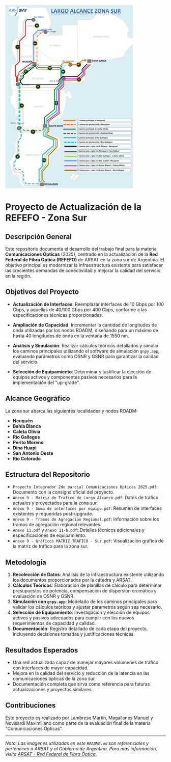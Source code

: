 
![Mapa de la Red Federal de Fibra Óptica - Zona Sur](images/mapa_la_zona_sur.png)

# Proyecto de Actualización de la REFEFO - Zona Sur

## Descripción General

Este repositorio documenta el desarrollo del trabajo final para la materia **Comunicaciones Ópticas** (2025), centrado en la actualización de la **Red Federal de Fibra Óptica (REFEFO)** de ARSAT en la zona sur de Argentina. El objetivo principal es modernizar la infraestructura existente para satisfacer las crecientes demandas de conectividad y mejorar la calidad del servicio en la región.

## Objetivos del Proyecto

- **Actualización de Interfaces**: Reemplazar interfaces de 10 Gbps por 100 Gbps, y aquellas de 40/100 Gbps por 400 Gbps, conforme a las especificaciones técnicas proporcionadas.

- **Ampliación de Capacidad**: Incrementar la cantidad de longitudes de onda utilizadas por los nodos ROADM, diseñando para un máximo de hasta 40 longitudes de onda en la ventana de 1550 nm.

- **Análisis y Simulación**: Realizar cálculos teóricos detallados y simular los caminos principales utilizando el software de simulación `gnpy.app`, evaluando parámetros como OSNR y GSNR para garantizar la calidad del servicio.

- **Selección de Equipamiento**: Determinar y justificar la elección de equipos activos y componentes pasivos necesarios para la implementación del "up-grade".

## Alcance Geográfico

La zona sur abarca las siguientes localidades y nodos ROADM:

- **Neuquén**
- **Bahía Blanca**
- **Caleta Olivia**
- **Río Gallegos**
- **Perito Moreno**
- **Dina Huapi**
- **San Antonio Oeste**
- **Rio Colorado**


## Estructura del Repositorio

- `Proyecto Integrador 2do parcial Comunicaciones Opticas 2025.pdf`: Documento con la consigna oficial del proyecto.
- `Anexo 9 - Matriz de Trafico de Largo Alcance.pdf`: Datos de tráfico actuales y proyectados para la zona sur.
- `Anexo 9 - Suma de interfaces por equipo.pdf`: Resumen de interfaces existentes y requeridas post-upgrade.
- `Anexo 9 - Tramos de Agregacion Regional.pdf`: Información sobre los tramos de agregación regional relevantes.
- `Anexo 11.pdf` y `Anexo 11-b.pdf`: Detalles técnicos adicionales y especificaciones de equipamiento.
- `Anexo 9 - Gráficos MATRIZ TRAFICO - Sur.pdf`: Visualización gráfica de la matriz de tráfico para la zona sur.

## Metodología

1. **Recolección de Datos**: Análisis de la infraestructura existente utilizando los documentos proporcionados por la cátedra y ARSAT.
2. **Cálculos Teóricos**: Elaboración de planillas de cálculo para determinar presupuestos de potencia, compensación de dispersión cromática y evaluación de OSNR y GSNR.
3. **Simulación con `gnpy.app`**: Modelado de los caminos principales para validar los cálculos teóricos y ajustar parámetros según sea necesario.
4. **Selección de Equipamiento**: Investigación y elección de equipos activos y pasivos adecuados para cumplir con los nuevos requerimientos de capacidad y calidad.
5. **Documentación**: Registro detallado de cada etapa del proyecto, incluyendo decisiones tomadas y justificaciones técnicas.

## Resultados Esperados

- Una red actualizada capaz de manejar mayores volúmenes de tráfico con interfaces de mayor capacidad.
- Mejora en la calidad del servicio y reducción de la latencia en las comunicaciones ópticas de la zona sur.
- Documentación completa que sirva como referencia para futuras actualizaciones y proyectos similares.

## Contribuciones

Este proyecto es realizado por Lambrese Martín, Magallanes Manuel y Novisardi Maximiliano como parte de la evaluación final de la materia "Comunicaciones Ópticas".

---

*Nota: Las imágenes utilizadas en este `README.md` son referenciales y pertenecen a ARSAT y al Gobierno de Argentina. Para más información, visita [ARSAT - Red Federal de Fibra Óptica](https://www.arsat.com.ar/infraestructura-tecnologica/red-federal-de-fibra-optica/).*
